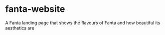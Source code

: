 # fanta-website

A Fanta landing page that shows the flavours of Fanta and how beautiful its aesthetics are
